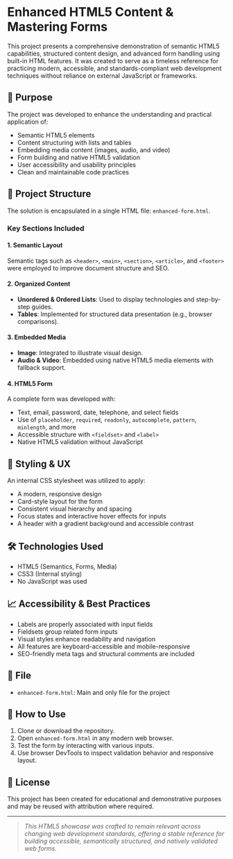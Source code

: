 # Enhanced HTML5 Content & Mastering Forms

This project presents a comprehensive demonstration of semantic HTML5 capabilities, structured content design, and advanced form handling using built-in HTML features. It was created to serve as a timeless reference for practicing modern, accessible, and standards-compliant web development techniques without reliance on external JavaScript or frameworks.

## 📌 Purpose

The project was developed to enhance the understanding and practical application of:

- Semantic HTML5 elements
- Content structuring with lists and tables
- Embedding media content (images, audio, and video)
- Form building and native HTML5 validation
- User accessibility and usability principles
- Clean and maintainable code practices

## 🧱 Project Structure

The solution is encapsulated in a single HTML file: `enhanced-form.html`.

### Key Sections Included

#### 1. **Semantic Layout**

Semantic tags such as `<header>`, `<main>`, `<section>`, `<article>`, and `<footer>` were employed to improve document structure and SEO.

#### 2. **Organized Content**

- **Unordered & Ordered Lists**: Used to display technologies and step-by-step guides.
- **Tables**: Implemented for structured data presentation (e.g., browser comparisons).

#### 3. **Embedded Media**

- **Image**: Integrated to illustrate visual design.
- **Audio & Video**: Embedded using native HTML5 media elements with fallback support.

#### 4. **HTML5 Form**

A complete form was developed with:

- Text, email, password, date, telephone, and select fields
- Use of `placeholder`, `required`, `readonly`, `autocomplete`, `pattern`, `minlength`, and more
- Accessible structure with `<fieldset>` and `<label>`
- Native HTML5 validation without JavaScript

## 🎨 Styling & UX

An internal CSS stylesheet was utilized to apply:

- A modern, responsive design
- Card-style layout for the form
- Consistent visual hierarchy and spacing
- Focus states and interactive hover effects for inputs
- A header with a gradient background and accessible contrast

## 🛠️ Technologies Used

- HTML5 (Semantics, Forms, Media)
- CSS3 (Internal styling)
- No JavaScript was used

## 📈 Accessibility & Best Practices

- Labels are properly associated with input fields
- Fieldsets group related form inputs
- Visual styles enhance readability and navigation
- All features are keyboard-accessible and mobile-responsive
- SEO-friendly meta tags and structural comments are included

## 📂 File

- `enhanced-form.html`: Main and only file for the project

## 📎 How to Use

1. Clone or download the repository.
2. Open `enhanced-form.html` in any modern web browser.
3. Test the form by interacting with various inputs.
4. Use browser DevTools to inspect validation behavior and responsive layout.

## 🧾 License

This project has been created for educational and demonstrative purposes and may be reused with attribution where required.

---

> _This HTML5 showcase was crafted to remain relevant across changing web development standards, offering a stable reference for building accessible, semantically structured, and natively validated web forms._
